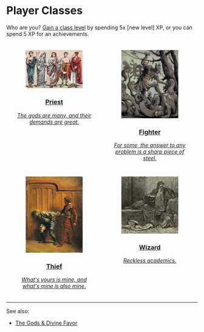 # Player Classes

Who are you? [Gain a class level](/rules.md#advancement) by spending 5x [new level] XP, or you can spend 5 XP for an achievements.

<div style="display: flex; flex-wrap: wrap; justify-content: space-around;">

<div style="text-align: center; margin: 20px; width: 40%;">
  <a href="/classes/priest.html">
    <img src="/images/priests.jpg" alt="Five priests in ceremonial robes" style="width: 150px; height: auto;">
    <h3>Priest</h3>
    <em>The gods are many, and their demands are great.</em>
  </a>
</div>

<div style="text-align: center; margin: 20px; width: 40%;">
  <a href="/classes/fighter.html">
    <img src="/images/fighter.jpg" alt="A stoic warrior in full plate armor" style="width: 150px; height: auto;">
    <h3>Fighter</h3>
    <em>For some, the answer to any problem is a sharp piece of steel.</em>
  </a>
</div>

<div style="text-align: center; margin: 20px; width: 40%;">
  <a href="/classes/thief.html">
    <img src="/images/thief.jpg" alt="A thief in the shadows" style="width: 150px; height: auto;">
    <h3>Thief</h3>
    <em>What's yours is mine, and what's mine is also mine.</em>
  </a>
</div>

<div style="text-align: center; margin: 20px; width: 40%;">
  <a href="/classes/wizard.md">
    <img src="/images/wizard.jpg" alt="A robed wizard with a long beard reading a book" style="width: 150px; height: auto;">
    <h3>Wizard</h3>
    <em>Reckless academics.</em>
  </a>
</div>

</div>

---
See also:
- [The Gods & Divine Favor](/gods.md)